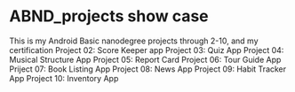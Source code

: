 # ABND_projects show case

This is my Android Basic nanodegree projects through 2-10, and my certification
Project 02: Score Keeper app
Project 03: Quiz App
Project 04: Musical Structure App
Project 05: Report Card
Project 06: Tour Guide App
Priject 07: Book Listing App
Project 08: News App
Project 09: Habit Tracker App
Project 10: Inventory App